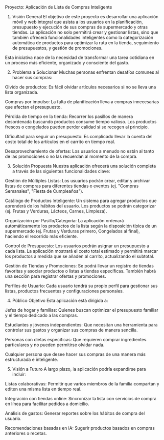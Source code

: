 Proyecto: Aplicación de Lista de Compras Inteligente
1. Visión General
El objetivo de este proyecto es desarrollar una aplicación móvil y web integral que asista a los usuarios en la planificación, presupuesto y ejecución de sus compras de supermercado y otras tiendas. La aplicación no solo permitirá crear y gestionar listas, sino que también ofrecerá funcionalidades inteligentes como la categorización automática de productos para optimizar la ruta en la tienda, seguimiento de presupuestos, y gestión de promociones.

Esta iniciativa nace de la necesidad de transformar una tarea cotidiana en un proceso más eficiente, organizado y consciente del gasto.

2. Problema a Solucionar
Muchas personas enfrentan desafíos comunes al hacer sus compras:

Olvido de productos: Es fácil olvidar artículos necesarios si no se lleva una lista organizada.

Compras por impulso: La falta de planificación lleva a compras innecesarias que afectan el presupuesto.

Pérdida de tiempo en la tienda: Recorrer los pasillos de manera desordenada buscando productos consume tiempo valioso. Los productos frescos o congelados pueden perder calidad si se recogen al principio.

Dificultad para seguir un presupuesto: Es complicado llevar la cuenta del costo total de los artículos en el carrito en tiempo real.

Desaprovechamiento de ofertas: Los usuarios a menudo no están al tanto de las promociones o no las recuerdan al momento de la compra.

3. Solución Propuesta
Nuestra aplicación ofrecerá una solución completa a través de las siguientes funcionalidades clave:

Gestión de Múltiples Listas: Los usuarios podrán crear, editar y archivar listas de compras para diferentes tiendas o eventos (ej. "Compras Semanales", "Fiesta de Cumpleaños").

Catálogo de Productos Inteligente: Un sistema para agregar productos que aprenderá de los hábitos del usuario. Los productos se podrán categorizar (ej. Frutas y Verduras, Lácteos, Carnes, Limpieza).

Organización por Pasillo/Categoría: La aplicación ordenará automáticamente los productos de la lista según la disposición típica de un supermercado (ej. Frutas y Verduras primero, Congelados al final), haciendo el recorrido más eficiente.

Control de Presupuesto: Los usuarios podrán asignar un presupuesto a cada lista. La aplicación mostrará el costo total estimado y permitirá marcar los productos a medida que se añaden al carrito, actualizando el subtotal.

Gestión de Tiendas y Promociones: Se podrá llevar un registro de tiendas favoritas y asociar productos o listas a tiendas específicas. También habrá una sección para registrar ofertas y promociones.

Perfiles de Usuario: Cada usuario tendrá su propio perfil para gestionar sus listas, productos frecuentes y configuraciones personales.

4. Público Objetivo
Esta aplicación está dirigida a:

Jefes de hogar y familias: Quienes buscan optimizar el presupuesto familiar y el tiempo dedicado a las compras.

Estudiantes y jóvenes independientes: Que necesitan una herramienta para controlar sus gastos y organizar sus compras de manera sencilla.

Personas con dietas específicas: Que requieren comprar ingredientes particulares y no pueden permitirse olvidar nada.

Cualquier persona que desee hacer sus compras de una manera más estructurada e inteligente.

5. Visión a Futuro
A largo plazo, la aplicación podría expandirse para incluir:

Listas colaborativas: Permitir que varios miembros de la familia compartan y editen una misma lista en tiempo real.

Integración con tiendas online: Sincronizar la lista con servicios de compra en línea para facilitar pedidos a domicilio.

Análisis de gastos: Generar reportes sobre los hábitos de compra del usuario.

Recomendaciones basadas en IA: Sugerir productos basados en compras anteriores o recetas.